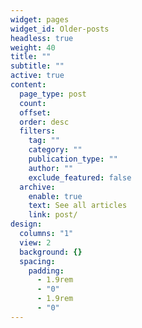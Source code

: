 ```yaml
---
widget: pages
widget_id: Older-posts
headless: true
weight: 40
title: ""
subtitle: ""
active: true
content:
  page_type: post
  count: 
  offset: 
  order: desc
  filters:
    tag: ""
    category: ""
    publication_type: ""
    author: ""
    exclude_featured: false
  archive:
    enable: true
    text: See all articles
    link: post/
design:
  columns: "1"
  view: 2
  background: {}
  spacing:
    padding:
      - 1.9rem
      - "0"
      - 1.9rem
      - "0"
---
```

